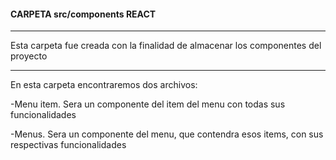 #### **CARPETA src/components REACT**

------------------------------------

Esta carpeta fue creada con la finalidad de almacenar los componentes del proyecto

------------------------------------

En esta carpeta encontraremos dos archivos: 

-Menu item. Sera un componente del item del menu con todas sus funcionalidades

-Menus. Sera un componente del menu, que contendra esos items, con sus respectivas funcionalidades 